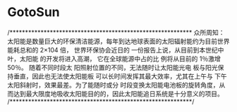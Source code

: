 # GotoSun
/***********************************************************
众所周知：太阳能是数量巨大的环保清洁能源，每年到达地球表面的太阳辐射能约为目前世界能耗总和的 2×104 倍，
世界环保协会近日的 一份报告上说，从目前到本世纪中叶，太阳能 的开发将进入高潮，
它在全球能源中占的比 例将从目前的 1％激增50％。
随着不同时段太 阳照射位置的不同，无法随时让太阳能光电 板与阳光保持垂直，因此也无法使太阳能板 可以长时间发挥其最大效率，尤其在上午与 下午太阳斜射时，效果最差。为了能随时或分 时段变换太阳能电池板的旋转角度，从而达到最大限度地吸收太阳能目的的，因此太阳能追日系统是十分意义的项目。
/***********************************************************/
